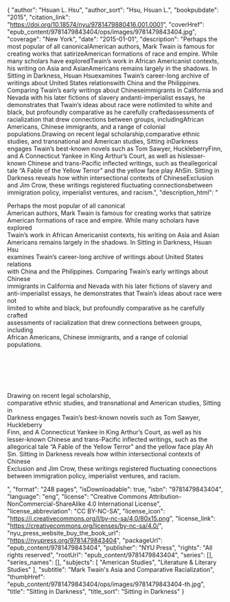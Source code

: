 {
  "author": "Hsuan L. Hsu",
  "author_sort": "Hsu, Hsuan L.",
  "bookpubdate": "2015",
  "citation_link": "https://doi.org/10.18574/nyu/9781479880416.001.0001",
  "coverHref": "epub_content/9781479843404/ops/images/9781479843404.jpg",
  "coverage": "New York",
  "date": "2015-01-01",
  "description": "Perhaps the most popular of all canonicalAmerican authors, Mark Twain is famous for creating works that satirizeAmerican formations of race and empire. While many scholars have exploredTwain’s work in African Americanist contexts, his writing on Asia and AsianAmericans remains largely in the shadows. In Sitting in Darkness, Hsuan Hsuexamines Twain’s career-long archive of writings about United States relationswith China and the Philippines. Comparing Twain’s early writings about Chineseimmigrants in California and Nevada with his later fictions of slavery andanti-imperialist essays, he demonstrates that Twain’s ideas about race were notlimited to white and black, but profoundly comparative as he carefully craftedassessments of racialization that drew connections between groups, includingAfrican Americans, Chinese immigrants, and a range of colonial populations.Drawing on recent legal scholarship,comparative ethnic studies, and transnational and American studies, Sitting inDarkness engages Twain’s best-known novels such as Tom Sawyer, HuckleberryFinn, and A Connecticut Yankee in King Arthur’s Court, as well as hislesser-known Chinese and trans-Pacific inflected writings, such as theallegorical tale “A Fable of the Yellow Terror” and the yellow face play AhSin. Sitting in Darkness reveals how within intersectional contexts of ChineseExclusion and Jim Crow, these writings registered fluctuating connectionsbetween immigration policy, imperialist ventures, and racism.",
  "description_html": "<p>Perhaps the most popular of all canonical<br>American authors, Mark Twain is famous for creating works that satirize<br>American formations of race and empire. While many scholars have explored<br>Twain’s work in African Americanist contexts, his writing on Asia and Asian<br>Americans remains largely in the shadows. In Sitting in Darkness, Hsuan Hsu<br>examines Twain’s career-long archive of writings about United States relations<br>with China and the Philippines. Comparing Twain’s early writings about Chinese<br>immigrants in California and Nevada with his later fictions of slavery and<br>anti-imperialist essays, he demonstrates that Twain’s ideas about race were not<br>limited to white and black, but profoundly comparative as he carefully crafted<br>assessments of racialization that drew connections between groups, including<br>African Americans, Chinese immigrants, and a range of colonial populations.<br><br><br><br><br><br><br>Drawing on recent legal scholarship,<br>comparative ethnic studies, and transnational and American studies, Sitting in<br>Darkness engages Twain’s best-known novels such as Tom Sawyer, Huckleberry<br>Finn, and A Connecticut Yankee in King Arthur’s Court, as well as his<br>lesser-known Chinese and trans-Pacific inflected writings, such as the<br>allegorical tale “A Fable of the Yellow Terror” and the yellow face play Ah<br>Sin. Sitting in Darkness reveals how within intersectional contexts of Chinese<br>Exclusion and Jim Crow, these writings registered fluctuating connections<br>between immigration policy, imperialist ventures, and racism.</p>",
  "format": "248 pages",
  "isDownloadable": true,
  "isbn": "9781479843404",
  "language": "eng",
  "license": "Creative Commons Attribution-NonCommercial-ShareAlike 4.0 International License",
  "license_abbreviation": "CC BY-NC-SA",
  "license_icon": "https://i.creativecommons.org/l/by-nc-sa/4.0/80x15.png",
  "license_link": "https://creativecommons.org/licenses/by-nc-sa/4.0/",
  "nyu_press_website_buy_the_book_url": "https://nyupress.org/9781479843404",
  "packageUrl": "epub_content/9781479843404",
  "publisher": "NYU Press",
  "rights": "All rights reserved",
  "rootUrl": "epub_content/9781479843404",
  "series": [],
  "series_names": [],
  "subjects": [
    "American Studies",
    "Literature & Literary Studies"
  ],
  "subtitle": "Mark Twain's Asia and Comparative Racialization",
  "thumbHref": "epub_content/9781479843404/ops/images/9781479843404-th.jpg",
  "title": "Sitting in Darkness",
  "title_sort": "Sitting in Darkness"
}
